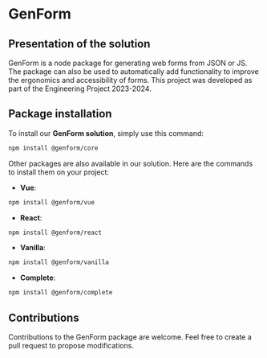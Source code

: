 # GenForm

## Presentation of the solution
GenForm is a node package for generating web forms from JSON or JS. 
The package can also be used to automatically add functionality to improve the ergonomics and accessibility of forms.
This project was developed as part of the Engineering Project 2023-2024.

## Package installation
To install our **GenForm solution**, simply use this command: 

```bash
npm install @genform/core
```

Other packages are also available in our solution. Here are the commands to install them on your project:
- **Vue**:

```bash
npm install @genform/vue
```

- **React**: 

```bash
npm install @genform/react
```

- **Vanilla**: 

```bash
npm install @genform/vanilla
```

- **Complete**: 

```bash
npm install @genform/complete
```

## Contributions
Contributions to the GenForm package are welcome. Feel free to create a pull request to propose modifications.
